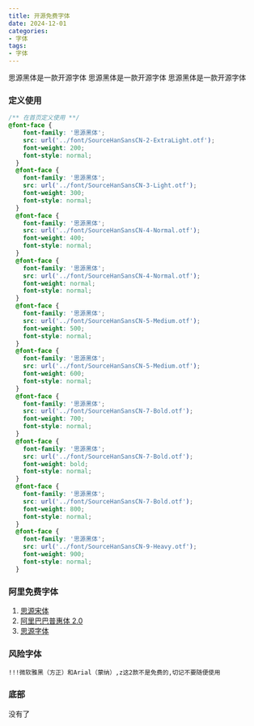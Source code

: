 ```yaml
---
title: 开源免费字体
date: 2024-12-01
categories: 
- 字体
tags:
- 字体
---
```

思源黑体是一款开源字体
思源黑体是一款开源字体
思源黑体是一款开源字体

<!-- more -->

### 定义使用

```css
/** 在首页定义使用 **/
@font-face {
    font-family: '思源黑体';
    src: url('../font/SourceHanSansCN-2-ExtraLight.otf');
    font-weight: 200;
    font-style: normal;
  }
  @font-face {
    font-family: '思源黑体';
    src: url('../font/SourceHanSansCN-3-Light.otf');
    font-weight: 300;
    font-style: normal;
  }
  @font-face {
    font-family: '思源黑体';
    src: url('../font/SourceHanSansCN-4-Normal.otf');
    font-weight: 400;
    font-style: normal;
  }
  @font-face {
    font-family: '思源黑体';
    src: url('../font/SourceHanSansCN-4-Normal.otf');
    font-weight: normal;
    font-style: normal;
  }
  @font-face {
    font-family: '思源黑体';
    src: url('../font/SourceHanSansCN-5-Medium.otf');
    font-weight: 500;
    font-style: normal;
  }
  @font-face {
    font-family: '思源黑体';
    src: url('../font/SourceHanSansCN-5-Medium.otf');
    font-weight: 600;
    font-style: normal;
  }
  @font-face {
    font-family: '思源黑体';
    src: url('../font/SourceHanSansCN-7-Bold.otf');
    font-weight: 700;
    font-style: normal;
  }
  @font-face {
    font-family: '思源黑体';
    src: url('../font/SourceHanSansCN-7-Bold.otf');
    font-weight: bold;
    font-style: normal;
  }
  @font-face {
    font-family: '思源黑体';
    src: url('../font/SourceHanSansCN-7-Bold.otf');
    font-weight: 800;
    font-style: normal;
  }
  @font-face {
    font-family: '思源黑体';
    src: url('../font/SourceHanSansCN-9-Heavy.otf');
    font-weight: 900;
    font-style: normal;
  }
```

### 阿里免费字体

1. [思源宋体](https://www.iconfont.cn/fonts/detail?spm=a313x.fonts_index.i1.d9df05512.25873a81q2MOKf&cnid=nsKKStjV4gdI)
2. [阿里巴巴普惠体 2.0](https://www.iconfont.cn/fonts/detail?spm=a313x.fonts_index.i1.d9df05512.25873a81q2MOKf&cnid=adI1E7HF7yme)
2. [思源字体](https://github.com/zhaodafei/resource/tree/master/css/思源字体)

### 风险字体

```wiki
!!!微软雅黑（方正）和Arial（蒙纳）,z这2款不是免费的,切记不要随便使用
```



### 底部

没有了























